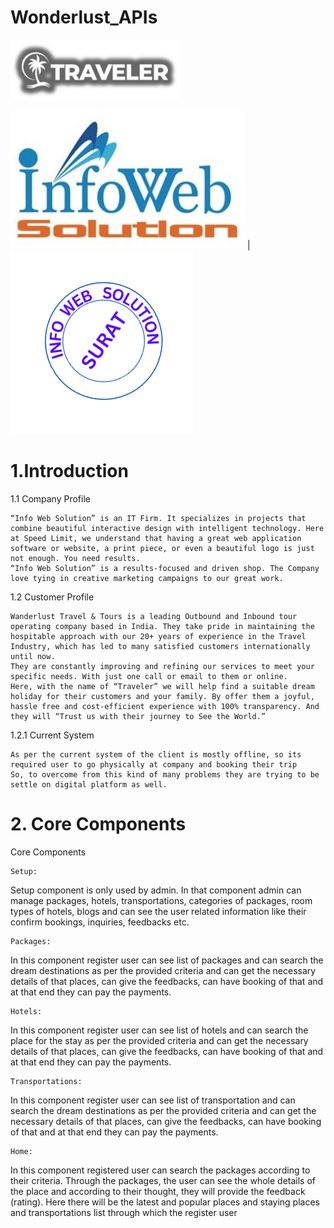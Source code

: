 # Wonderlust_APIs

![Alt text](image.png)

![Alt text](image-1.png)  | ![Alt text](image-2.png)


# 1.Introduction


1.1	Company Profile



 	“Info Web Solution” is an IT Firm. It specializes in projects that combine beautiful interactive design with intelligent technology. Here at Speed Limit, we understand that having a great web application software or website, a print piece, or even a beautiful logo is just not enough. You need results. 
 	“Info Web Solution” is a results-focused and driven shop. The Company love tying in creative marketing campaigns to our great work.

1.2	Customer Profile


 	Wanderlust Travel & Tours is a leading Outbound and Inbound tour operating company based in India. They take pride in maintaining the hospitable approach with our 20+ years of experience in the Travel Industry, which has led to many satisfied customers internationally until now. 
 	They are constantly improving and refining our services to meet your specific needs. With just one call or email to them or online.
 	Here, with the name of “Traveler” we will help find a suitable dream holiday for their customers and your family. By offer them a joyful, hassle free and cost-efficient experience with 100% transparency. And they will “Trust us with their journey to See the World.”

1.2.1	Current System

 	As per the current system of the client is mostly offline, so its required user to go physically at company and booking their trip
 	So, to overcome from this kind of many problems they are trying to be settle on digital platform as well.


# 2. Core Components

Core Components 
 	
    Setup: 
Setup component is only used by admin. In that component admin can manage packages, hotels, transportations, categories of packages, room types of hotels, blogs and can see the user related information like their confirm bookings, inquiries, feedbacks etc.
 	
    Packages: 
In this component register user can see list of packages and can search the dream destinations as per the provided criteria and can get the necessary details of that places, can give the feedbacks, can have booking of that and at that end they can pay the payments.
 	
    Hotels: 
In this component register user can see list of hotels and can search the place for the stay as per the provided criteria and can get the necessary details of that places, can give the feedbacks, can have booking of that and at that end they can pay the payments.
 	
    Transportations: 
In this component register user can see list of transportation and can search the dream destinations as per the provided criteria and can get the necessary details of that places, can give the feedbacks, can have booking of that and at that end they can pay the payments.
 	
    Home: 
In this component registered user can search the packages according to their criteria. Through the packages, the user can see the whole details of the place and according to their thought, they will provide the feedback (rating). Here there will be the latest and popular places and staying places and transportations list through which the register user
